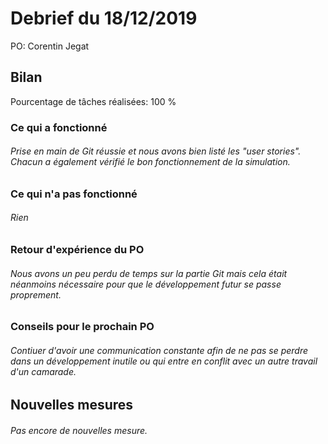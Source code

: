 # Debrief du 18/12/2019

PO: Corentin Jegat


## Bilan

Pourcentage de tâches réalisées: 100 %

### Ce qui a fonctionné

###### Prise en main de Git réussie et nous avons bien listé les "user stories". Chacun a également vérifié le bon fonctionnement de la simulation.

### Ce qui n'a pas fonctionné

###### Rien


### Retour d'expérience du PO

###### Nous avons un peu perdu de temps sur la partie Git mais cela était néanmoins nécessaire pour que le développement futur se passe proprement.


### Conseils pour le prochain PO

###### Contiuer d'avoir une communication constante afin de ne pas se perdre dans un développement inutile ou qui entre en conflit avec un autre travail d'un camarade.

## Nouvelles mesures

###### Pas encore de nouvelles mesure.
